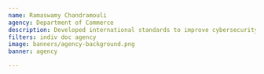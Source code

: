```yaml
---
name: Ramaswamy Chandramouli
agency: Department of Commerce
description: Developed international standards to improve cybersecurity practices for cloud-based technologies. Dr. Chandramouli’s work has increased public-private collaboration between government and industry, resulting in enhanced cybersecurity readiness.
filters: indiv doc agency
image: banners/agency-background.png
banner: agency

---
```

